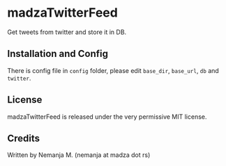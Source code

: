 # madzaTwitterFeed
Get tweets from twitter and store it in DB.

## Installation and Config
There is config file in `config` folder, please edit `base_dir`, `base_url`, `db` and `twitter`.

## License
madzaTwitterFeed is released under the very permissive MIT license.

## Credits
Written by Nemanja M. (nemanja at madza dot rs)